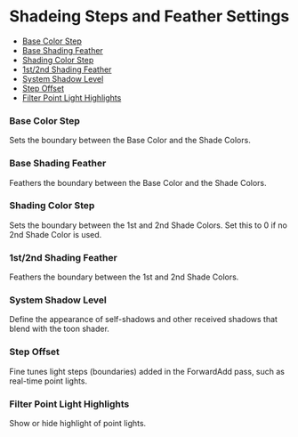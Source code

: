 # Shadeing Steps and Feather Settings

- [Base Color Step](#base-color-step)
- [Base Shading Feather](#base-shading-feather)
- [Shading Color Step](#shading-color-step)
- [1st/2nd Shading Feather](#1st2nd-shading-feather)
- [System Shadow Level](#system-shadow-level)
- [Step Offset](#step-offset)
- [Filter Point Light Highlights](#filter-point-light-highlights)

### Base Color Step
Sets the boundary between the Base Color and the Shade Colors.

### Base Shading Feather
Feathers the boundary between the Base Color and the Shade Colors.

### Shading Color Step
Sets the boundary between the 1st and 2nd Shade Colors. Set this to 0 if no 2nd Shade Color is used.

### 1st/2nd Shading Feather
Feathers the boundary between the 1st and 2nd Shade Colors.

### System Shadow Level
Define the appearance of self-shadows and other received shadows that blend with the toon shader.

### Step Offset
Fine tunes light steps (boundaries) added in the ForwardAdd pass, such as real-time point lights.

### Filter Point Light Highlights
Show or hide highlight of point lights.
